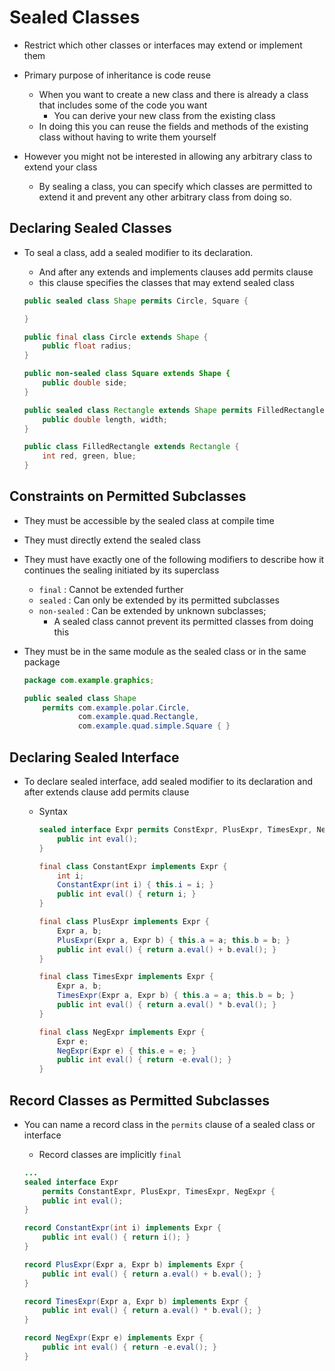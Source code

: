 # Sealed Classes
- Restrict which other classes or interfaces may extend or implement them
- Primary purpose of inheritance is code reuse
    - When you want to create a new class and there is already a class that includes some of the code you want
        - You can derive your new class from the existing class
    - In doing this you can reuse the fields and methods of the existing class without having to write them yourself

- However you might not be interested in allowing any arbitrary class to extend your class
    - By sealing a class, you can specify which classes are permitted to extend it and prevent any other arbitrary class from doing so.

## Declaring Sealed Classes
- To seal a class, add a sealed modifier to its declaration. 
    - And after any extends and implements clauses add permits clause
    - this clause specifies the classes that may extend sealed class

    ```java
    public sealed class Shape permits Circle, Square {

    }

    public final class Circle extends Shape {
        public float radius;
    }

    public non-sealed class Square extends Shape {
        public double side;
    }

    public sealed class Rectangle extends Shape permits FilledRectangle {
        public double length, width;
    }

    public class FilledRectangle extends Rectangle {
        int red, green, blue;
    }
    ```

## Constraints on Permitted Subclasses
- They must be accessible by the sealed class at compile time

- They must directly extend the sealed class

- They must have exactly one of the following modifiers to describe how it continues the sealing initiated by its superclass
    - `final` : Cannot be extended further
    - `sealed` : Can only be extended by its permitted subclasses
    - `non-sealed` : Can be extended by unknown subclasses;
        - A sealed class cannot prevent its permitted classes from doing this

- They must be in the same module as the sealed class or in the same package
    ```java
    package com.example.graphics;

    public sealed class Shape 
        permits com.example.polar.Circle,
                com.example.quad.Rectangle,
                com.example.quad.simple.Square { }
    ```
## Declaring Sealed Interface
- To declare sealed interface, add sealed modifier to its declaration and after extends clause add permits clause

    - Syntax
        ```java
        sealed interface Expr permits ConstExpr, PlusExpr, TimesExpr, NegExpr {
            public int eval();
        }

        final class ConstantExpr implements Expr {
            int i;
            ConstantExpr(int i) { this.i = i; }
            public int eval() { return i; }
        }

        final class PlusExpr implements Expr {
            Expr a, b;
            PlusExpr(Expr a, Expr b) { this.a = a; this.b = b; }
            public int eval() { return a.eval() + b.eval(); }
        }

        final class TimesExpr implements Expr {
            Expr a, b;
            TimesExpr(Expr a, Expr b) { this.a = a; this.b = b; }
            public int eval() { return a.eval() * b.eval(); }
        }

        final class NegExpr implements Expr {
            Expr e;
            NegExpr(Expr e) { this.e = e; }
            public int eval() { return -e.eval(); }
        }
        ```

## Record Classes as Permitted Subclasses
- You can name a record class in the `permits` clause of a sealed class or interface
    - Record classes are implicitly `final`

    ```java
    ...
    sealed interface Expr
        permits ConstantExpr, PlusExpr, TimesExpr, NegExpr {
        public int eval();
    }

    record ConstantExpr(int i) implements Expr {
        public int eval() { return i(); }
    }

    record PlusExpr(Expr a, Expr b) implements Expr {
        public int eval() { return a.eval() + b.eval(); }
    }

    record TimesExpr(Expr a, Expr b) implements Expr {
        public int eval() { return a.eval() * b.eval(); }
    }

    record NegExpr(Expr e) implements Expr {
        public int eval() { return -e.eval(); }
    }
    ```